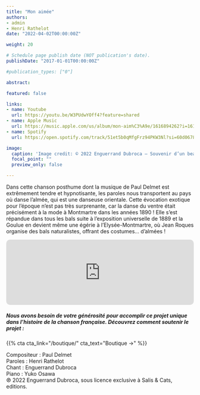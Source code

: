 ```yaml
---
title: "Mon aimée"
authors:
- admin
- Henri Rathelot
date: "2022-04-02T00:00:00Z"

weight: 20

# Schedule page publish date (NOT publication's date).
publishDate: "2017-01-01T00:00:00Z"

#publication_types: ["0"]

abstract: 

featured: false

links:
- name: Youtube
  url: https://youtu.be/W3PUdwYOff4?feature=shared
- name: Apple Music
  url: https://music.apple.com/us/album/mon-aim%C3%A9e/1616894262?i=1616894577
- name: Spotify
  url: https://open.spotify.com/track/51et5b0qMfgFrz94PKW3Nl?si=60d06781d8bf43c9

image:
  caption: 'Image credit: © 2022 Enguerrand Dubroca – Souvenir d’un beau jour – Complaisance qui ne durera pas toujours, éditions Bergeret / Collection Lequy http://fantaisiesbergeret.free.fr'
  focal_point: ""
  preview_only: false

---
```


Dans cette chanson posthume dont la musique de Paul Delmet est extrêmement tendre et hypnotisante, les paroles nous transportent au pays où danse l’almée, qui est une danseuse orientale. Cette évocation exotique pour l’époque n’est pas très surprenante, car la danse du ventre était précisément à la mode à Montmartre dans les années 1890 ! Elle s’est répandue dans tous les bals suite à l’exposition universelle de 1889 et la Goulue en devient même une égérie à l’Elysée-Montmartre, où Jean Roques organise des bals naturalistes, offrant des costumes… d’almées !


<iframe allow="autoplay *; encrypted-media *; fullscreen *; clipboard-write" frameborder="0" height="175" style="width:100%;max-width:720px;overflow:hidden;border-radius:10px;" sandbox="allow-forms allow-popups allow-same-origin allow-scripts allow-storage-access-by-user-activation allow-top-navigation-by-user-activation" src="https://embed.music.apple.com/us/album/mon-aim%C3%A9e/1616894262?i=1616894577"></iframe>

##### Nous avons besoin de votre générosité pour accomplir ce projet unique dans l’histoire de la chanson française. Découvrez comment soutenir le projet :
{{% cta cta_link="/boutique/" cta_text="Boutique →" %}}

<p>Compositeur : Paul Delmet <br>
Paroles : Henri Rathelot<br>
Chant : Enguerrand Dubroca<br>
Piano : Yuko Osawa<br>
℗ 2022 Enguerrand Dubroca, sous licence exclusive à Salis & Cats, editions.</p>


